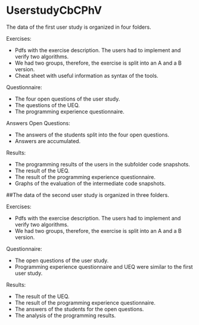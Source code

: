 # UserstudyCbCPhV
The data of the first user study is organized in four folders.

Exercises: 
* Pdfs with the exercise description. The users had to implement and verify two algorithms.
* We had two groups, therefore, the exercise is split into an A and a B version.
* Cheat sheet with useful information as syntax of the tools.

Questionnaire:
* The four open questions of the user study.
* The questions of the UEQ.
* The programming experience questionnaire.

Answers Open Questions:
* The answers of the students split into the four open questions.
* Answers are accumulated.

Results:
* The programming results of the users in the subfolder code snapshots.
* The result of the UEQ.
* The result of the programming experience questionnaire.
* Graphs of the evaluation of the intermediate code snapshots.

##The data of the second user study is organized in three folders.

Exercises: 
* Pdfs with the exercise description. The users had to implement and verify two algorithms.
* We had two groups, therefore, the exercise is split into an A and a B version.

Questionnaire:
* The open questions of the user study.
* Programming experience questionnaire and UEQ were similar to the first user study.

Results:
* The result of the UEQ.
* The result of the programming experience questionnaire.
* The answers of the students for the open questions.
* The analysis of the programming results.
